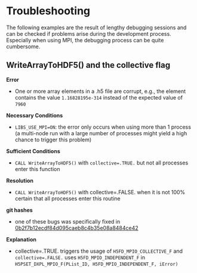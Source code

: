 # Troubleshooting
The following examples are the result of lengthy debugging sessions and can be checked if problems arise during the development
process. Especially when using MPI, the debugging process can be quite cumbersome.

## WriteArrayToHDF5() and the collective flag
**Error**
- One or more array elements in a .h5 file are corrupt, e.g., the element contains the value `1.16828195e-314` instead of the expected
value of `7960`

**Necessary Conditions**
- `LIBS_USE_MPI=ON`: the error only occurs when using more than 1 process (a multi-node run with a large number of processes
  might yield a high chance to trigger this problem)

**Sufficient Conditions**
- `CALL WriteArrayToHDF5()` with `collective=.TRUE.` but not all processes enter this function

**Resolution**
- `CALL WriteArrayToHDF5()` with collective=.FALSE. when it is not 100% certain that all processes enter this routine

**git hashes**
- one of these bugs was specifically fixed in
  [0b2f7b12ecdf84d095caeb8c4b35e08a8484ce42](https://github.com/piclas-framework/piclas/commit/0b2f7b12ecdf84d095caeb8c4b35e08a8484ce42)

**Explanation**
- collective=.TRUE. triggers the usage of `H5FD_MPIO_COLLECTIVE_F` and `collective=.FALSE.` uses `H5FD_MPIO_INDEPENDENT_F` in
  `H5PSET_DXPL_MPIO_F(PList_ID, H5FD_MPIO_INDEPENDENT_F, iError)`

